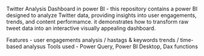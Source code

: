 Twitter Analysis Dashboard in power BI - this repository contains a power BI designed to analyze Twitter data, providing insights into user engagements, trends, and content performamce. it demonstrates how to transform raw tweet data into an interactive visually appealing dashboard.

Features - user engagements analysis / hastags & keywords trends / time-based analysus
Tools used - Power Query, Power BI Desktop, Dax functions 

